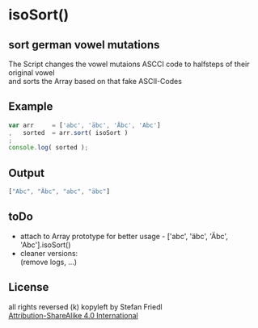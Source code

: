 # isoSort()
## sort german vowel mutations

The Script changes the vowel mutaions ASCCI code to halfsteps of their original vowel  
and sorts the Array based on that fake ASCII-Codes

## Example
```javascript
var arr 	= ['abc', 'äbc', 'Äbc', 'Abc']
,	sorted	= arr.sort( isoSort )
;
console.log( sorted );
```

## Output
```javascript
["Abc", "Äbc", "abc", "äbc"]
```


## toDo
* attach to Array prototype for better usage - ['abc', 'äbc', 'Äbc', 'Abc'].isoSort()
* cleaner versions:  
(remove logs, ...)

## License
all rights reversed (k) kopyleft by Stefan Friedl  
[Attribution-ShareAlike 4.0 International](http://creativecommons.org/licenses/by-sa/4.0/)

